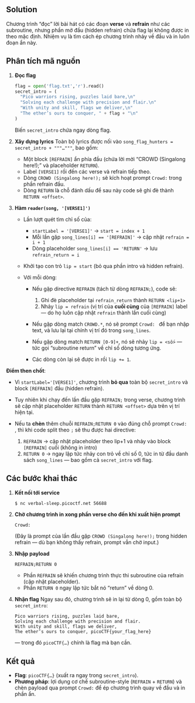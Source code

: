 ## Solution

Chương trình “đọc” lời bài hát có các đoạn **verse** và **refrain** như các subroutine, nhưng phần mở đầu (hidden refrain) chứa flag lại không được in theo mặc định. Nhiệm vụ là tìm cách ép chương trình nhảy về đầu và in luôn đoạn ẩn này.

## Phân tích mã nguồn

1. **Đọc flag**

   ```python
   flag = open('flag.txt','r').read()
   secret_intro = (
     "Pico warriors rising, puzzles laid bare,\n"
     "Solving each challenge with precision and flair.\n"
     "With unity and skill, flags we deliver,\n"
     "The ether’s ours to conquer, " + flag + "\n"
   )
   ```

   Biến `secret_intro` chứa ngay dòng flag.

2. **Xây dựng lyrics**
   Toàn bộ lyrics được nối vào `song_flag_hunters = secret_intro + """…"""`, bao gồm:

   * Một block `[REFRAIN]` ẩn phía đầu (chứa lời mời “CROWD (Singalong here!);” và placeholder `RETURN`).
   * Label `[VERSE1]` rồi đến các verse và refrain tiếp theo.
   * Dòng `CROWD (Singalong here!);` sẽ kích hoạt prompt `Crowd:` trong phần refrain đầu.
   * Dòng `RETURN` là chỗ đánh dấu để sau này code sẽ ghi đè thành `RETURN <offset>`.

3. **Hàm `reader(song, '[VERSE1]')`**

   * Lần lượt quét tìm chỉ số của:

     * `startLabel = '[VERSE1]'` → `start = index + 1`
     * Mỗi lần gặp `song_lines[i] == '[REFRAIN]'` → cập nhật `refrain = i + 1`
     * Dòng placeholder `song_lines[i] == 'RETURN'` → lưu `refrain_return = i`
   * Khởi tạo con trỏ `lip = start` (bỏ qua phần intro và hidden refrain).
   * Với mỗi dòng:

     * Nếu gặp directive `REFRAIN` (tách từ dòng `REFRAIN;`), code sẽ:

       1. Ghi đè placeholder tại `refrain_return` thành `RETURN <lip+1>`
       2. Nhảy `lip = refrain` (vị trí của **cuối cùng** của `[REFRAIN]` label — do họ luôn cập nhật `refrain` thành lần cuối cùng)
     * Nếu gặp dòng match `CROWD.*`, nó sẽ prompt `Crowd: ` để bạn nhập text, và lưu lại tại chính vị trí đó trong `song_lines`.
     * Nếu gặp dòng match `RETURN [0-9]+`, nó sẽ nhảy `lip = <số>` — tức gọi “subroutine return” về chỉ số dòng tương ứng.
     * Các dòng còn lại sẽ được in rồi `lip += 1`.

**Điểm then chốt**:

* Vì `startLabel='[VERSE1]'`, chương trình **bỏ qua** toàn bộ `secret_intro` và block `[REFRAIN]` đầu (hidden refrain).
* Tuy nhiên khi chạy đến lần đầu gặp `REFRAIN;` trong verse, chương trình sẽ cập nhật placeholder `RETURN` thành `RETURN <offset>` dựa trên vị trí hiện tại.
* Nếu ta **chèn** thêm chuỗi `REFRAIN;RETURN 0` vào đúng chỗ prompt `Crowd: `, thì khi code split theo `;` sẽ thu được hai directive:

  1. `REFRAIN` → cập nhật placeholder theo lip+1 và nhảy vào block `[REFRAIN]` cuối (không in intro)
  2. `RETURN 0` → ngay lập tức nhảy con trỏ về chỉ số 0, tức in từ đầu danh sách `song_lines` — bao gồm cả `secret_intro` với flag.


## Các bước khai thác

1. **Kết nối tới service**

   ```bash
   $ nc verbal-sleep.picoctf.net 56688
   ```

2. **Chờ chương trình in xong phần verse cho đến khi xuất hiện prompt**

   ```
   Crowd:
   ```

   (Đây là prompt của lần đầu gặp `CROWD (Singalong here!);` trong hidden refrain — dù bạn không thấy refrain, prompt vẫn chờ input.)

3. **Nhập payload**

   ```
   REFRAIN;RETURN 0
   ```

   * Phần `REFRAIN` sẽ khiến chương trình thực thi subroutine của refrain (cập nhật placeholder).
   * Phần `RETURN 0` ngay lập tức bắt nó “return” về dòng 0.

4. **Nhận flag**
   Ngay sau đó, chương trình sẽ in lại từ dòng 0, gồm toàn bộ `secret_intro`:

   ```
   Pico warriors rising, puzzles laid bare,
   Solving each challenge with precision and flair.
   With unity and skill, flags we deliver,
   The ether’s ours to conquer, picoCTF{your_flag_here}
   ```

   — trong đó `picoCTF{…}` chính là flag mà bạn cần.


## Kết quả

* **Flag**: `picoCTF{…}` (xuất ra ngay trong `secret_intro`).
* **Phương pháp**: lợi dụng cơ chế subroutine-style (`REFRAIN` + `RETURN`) và chèn payload qua prompt `Crowd:` để ép chương trình quay về đầu và in phần ẩn.
